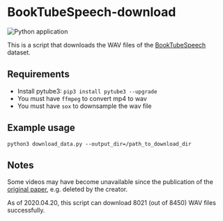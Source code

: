 # BookTubeSpeech-download

![Python application](https://github.com/wq2012/BookTubeSpeech-download/workflows/Python%20application/badge.svg)

This is a script that downloads the WAV files of the
[BookTubeSpeech](https://users.wpi.edu/~jrwhitehill/BookTubeSpeech/index.html)
dataset.

## Requirements
* Install pytube3: `pip3 install pytube3 --upgrade`
* You must have `ffmpeg` to convert mp4 to wav
* You must have `sox` to downsample the wav file

## Example usage

```
python3 download_data.py --output_dir=/path_to_download_dir
```

## Notes

Some videos may have become unavailable since the publication of the [original paper](https://users.wpi.edu/~jrwhitehill/PhamLiWhitehill_ICASSP2020.pdf), e.g. deleted by the creator.

As of 2020.04.20, this script can download 8021 (out of 8450) WAV files successfully.